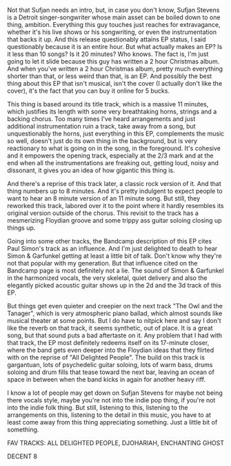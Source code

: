 Not that Sufjan needs an intro, but, in case you don't know, Sufjan Stevens is a Detroit singer-songwriter whose main asset can be boiled down to one thing, ambition. Everything this guy touches just reaches for extravagance, whether it's his live shows or his songwriting, or even the instrumentation that backs it up. And this release questionably attains EP status, I said questionably because it is an entire hour. But what actually makes an EP? Is it less than 10 songs? Is it 20 minutes? Who knows. The fact is, I'm just going to let it slide because this guy has written a 2 hour Christmas album. And when you've written a 2 hour Christmas album, pretty much everything shorter than that, or less weird than that, is an EP. And possibly the best thing about this EP that isn't musical, isn't the cover (I actually don't like the cover), it's the fact that you can buy it online for 5 bucks.

This thing is based around its title track, which is a massive 11 minutes, which justifies its length with some very breathtaking horns, strings and a backing chorus. Too many times I've heard arrangements and just additional instrumentation ruin a track, take away from a song, but unquestionably the horns, just everything in this EP, complements the music so well, doesn't just do its own thing in the background, but is very reactionary to what is going on in the song, in the foreground. It's cohesive and it empowers the opening track, especially at the 2/3 mark and at the end when all the instrumentations are freaking out, getting loud, noisy and dissonant, it gives you an idea of how gigantic this thing is.

And there's a reprise of this track later, a classic rock version of it. And that thing numbers up to 8 minutes. And it's pretty indulgent to expect people to want to hear an 8 minute version of an 11 minute song. But still, they reworked this track, labored over it to the point where it hardly resembles its original version outside of the chorus. This revisit to the track has a mesmerizing Floydian groove and some trippy ass guitar soloing closing up things up.

Going into some other tracks, the Bandcamp description of this EP cites Paul Simon's track as an influence. And I'm just delighted to death to hear Simon & Garfunkel getting at least a little bit of talk. Don't know why they're not that popular with my generation. But that influence cited on the Bandcamp page is most definitely not a lie. The sound of Simon & Garfunkel in the harmonized vocals, the very skeletal, quiet delivery and also the elegantly picked acoustic guitar shows up in the 2d and the 3d track of this EP.

But things get even quieter and creepier on the next track "The Owl and the Tanager", which is very atmospheric piano ballad, which almost sounds like musical theater at some points. But I do have to nitpick here and say I don't like the reverb on that track, it seems synthetic, out of place. It is a great song, but that sound puts a bad aftertaste on it. Any problem that I had with that track, the EP most definitely redeems itself on its 17-minute closer, where the band gets even deeper into the Floydian ideas that they flirted with on the reprise of "All Delighted People". The build on this track is gargantuan, lots of psychedelic guitar soloing, lots of warm bass, drums soloing and drum fills that tease toward the next bar, leaving an ocean of space in between when the band kicks in again for another heavy riff.

I know a lot of people may get down on Sufjan Stevens for maybe not being there vocals style, maybe you're not into the indie pop thing, if you're not into the indie folk thing. But still, listening to this, listening to the arrangements on this, listening to the detail in this music, you have to at least come away from this thing appreciating something. Just a little bit of something.

FAV TRACKS: ALL DELIGHTED PEOPLE, DJOHARIAH, ENCHANTING GHOST

DECENT 8
